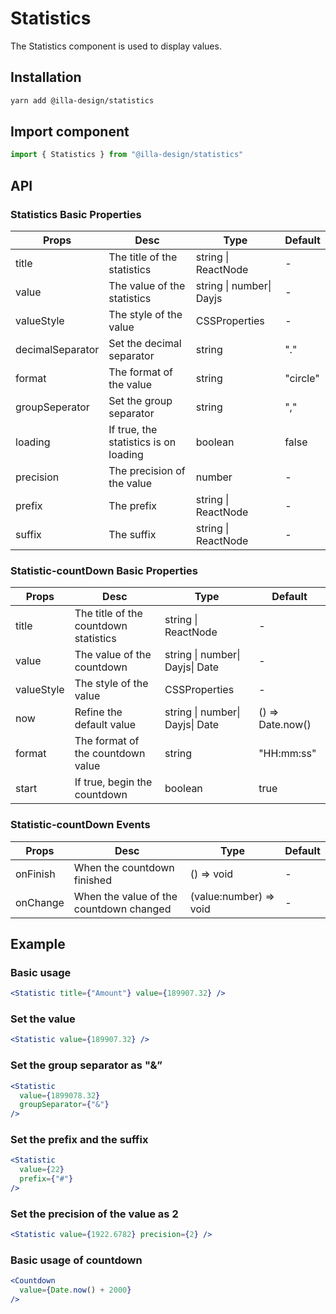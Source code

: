 # Statistics

The Statistics component is used to display values.

## Installation

```bash
yarn add @illa-design/statistics
```

## Import component

```jsx
import { Statistics } from "@illa-design/statistics"
```

## API

### Statistics Basic Properties

| Props            | Desc                                  | Type                     | Default  |
| ---------------- | ------------------------------------- | ------------------------ | -------- |
| title            | The title of the statistics           | string \| ReactNode      | -        |
| value            | The value of the statistics           | string \| number\| Dayjs | -        |
| valueStyle       | The style of the value                | CSSProperties            | -        |
| decimalSeparator | Set the decimal separator             | string                   | "."      |
| format           | The format of the value               | string                   | "circle" |
| groupSeperator   | Set the group separator               | string                   | ","      |
| loading          | If true, the statistics is on loading | boolean                  | false    |
| precision        | The precision of the value            | number                   | -        |
| prefix           | The prefix                            | string \| ReactNode      | -        |
| suffix           | The suffix                            | string \| ReactNode      | -        |

### Statistic-countDown Basic Properties

| Props      | Desc                                  | Type                            | Default          |
| ---------- | ------------------------------------- | ------------------------------- | ---------------- |
| title      | The title of the countdown statistics | string \| ReactNode             | -                |
| value      | The value of the countdown            | string \| number\| Dayjs\| Date | -                |
| valueStyle | The style of the value                | CSSProperties                   | -                |
| now        | Refine the default value              | string \| number\| Dayjs\| Date | () => Date.now() |
| format     | The format of the countdown value     | string                          | "HH:mm:ss"       |
| start      | If true, begin the countdown          | boolean                         | true             |



### Statistic-countDown Events

| Props    | Desc                                    | Type                   | Default |
| -------- | --------------------------------------- | ---------------------- | ------- |
| onFinish | When the countdown finished             | () => void             | -       |
| onChange | When the value of the countdown changed | (value:number) => void | -       |

## Example

### Basic usage

```jsx
<Statistic title={"Amount"} value={189907.32} />
```

### Set the value

```jsx
<Statistic value={189907.32} />
```

### Set the group separator as "&”

```jsx
<Statistic
  value={1899078.32}
  groupSeparator={"&"}
/>
```

### Set the prefix and the suffix

```jsx
<Statistic
  value={22}
  prefix={"#"}
/>
```

### Set the precision of the value as 2

```jsx
<Statistic value={1922.6782} precision={2} />
```

### Basic usage of countdown

```jsx
<Countdown
  value={Date.now() + 2000}
/>
```
